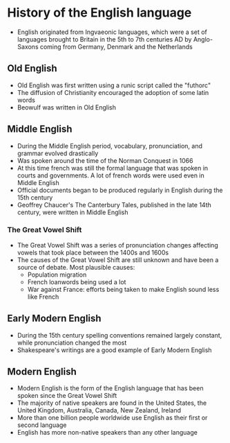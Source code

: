 # History of the English language

- English originated from Ingvaeonic languages, which were a set of languages brought to Britain in the 5th to 7th centuries AD by Anglo-Saxons coming from Germany, Denmark and the Netherlands

## Old English

- Old English was first written using a runic script called the "futhorc"
- The diffusion of Christianity encouraged the adoption of some latin words
- Beowulf was written in Old English

## Middle English

- During the Middle English period, vocabulary, pronunciation, and grammar evolved drastically
- Was spoken around the time of the Norman Conquest in 1066
- At this time french was still the formal language that was spoken in courts and governments. A lot of french words were used even in Middle English
- Official documents began to be produced regularly in English during the 15th century
- Geoffrey Chaucer's The Canterbury Tales, published in the late 14th century, were written in Middle English

### The Great Vowel Shift

- The Great Vowel Shift was a series of pronunciation changes affecting vowels that took place between the 1400s and 1600s
- The causes of the Great Vowel Shift are still unknown and have been a source of debate. Most plausible causes:
	- Population migration
	- French loanwords being used a lot
	- War against France: efforts being taken to make English sound less like French

## Early Modern English

- During the 15th century spelling conventions remained largely constant, while pronunciation changed the most
- Shakespeare's writings are a good example of Early Modern English

## Modern English

- Modern English is the form of the English language that has been spoken since the Great Vowel Shift
- The majority of native speakers are found in the United States, the United Kingdom, Australia, Canada, New Zealand, Ireland
- More than one billion people worldwide use English as their first or second language
- English has more non-native speakers than any other language